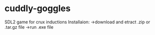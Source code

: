 # cuddly-goggles
SDL2 game for crux inductions
Installaion:
  ->download and etract .zip or .tar.gz file
  ->run .exe file
